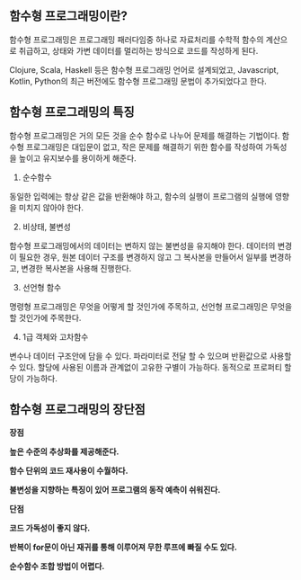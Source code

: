 ## 함수형 프로그래밍이란?

함수형 프로그래밍은 프로그래밍 패러다임중 하나로 자료처리를 수학적 함수의 계산으로 취급하고, 상태와 가변 데이터를 멀리하는 방식으로 코드를 작성하게 된다.

Clojure, Scala, Haskell 등은 함수형 프로그래밍 언어로 설계되었고, Javascript, Kotlin, Python의 최근 버전에도 함수형 프로그래밍 문법이 추가되었다고 한다.

## 함수형 프로그래밍의 특징

함수형 프로그래밍은 거의 모든 것을 순수 함수로 나누어 문제를 해결하는 기법이다. 함수형 프로그래밍은 대입문이 없고, 작은 문제를 해결하기 위한 함수를 작성하여 가독성을 높이고 유지보수를 용이하게 해준다.

1. 순수함수

동일한 입력에는 항상 같은 값을 반환해야 하고, 함수의 실행이 프로그램의 실행에 영향을 미치지 않아야 한다.

2. 비상태, 불변성

함수형 프로그래밍에서의 데이터는 변하지 않는 불변성을 유지해야 한다.
데이터의 변경이 필요한 경우, 원본 데이터 구조를 변경하지 않고 그 복사본을 만들어서 일부를 변경하고, 변경한 복사본을 사용해 진행한다.

3. 선언형 함수 

명령형 프로그래밍은 무엇을 어떻게 할 것인가에 주목하고, 선언형 프로그래밍은 무엇을 할 것인가에 주목한다.

4. 1급 객체와 고차함수

변수나 데이터 구조안에 담을 수 있다. 파라미터로 전달 할 수 있으며 반환값으로 사용할 수 있다. 할당에 사용된 이름과 관계없이 고유한 구별이 가능하다. 동적으로 프로퍼티 할당이 가능하다.


## 함수형 프로그래밍의 장단점

<b>장점

높은 수준의 추상화를 제공해준다.

함수 단위의 코드 재사용이 수월하다.

불변성을 지향하는 특징이 있어 프로그램의 동작 예측이 쉬워진다.

<b>단점

코드 가독성이 좋지 않다.

반복이 for문이 아닌 재귀를 통해 이루어져 무한 루프에 빠질 수도 있다.

순수함수 조합 방법이 어렵다.